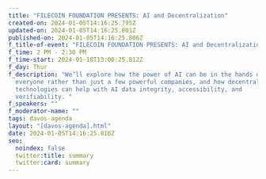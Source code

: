 ```yaml
---
title: "FILECOIN FOUNDATION PRESENTS: AI and Decentralization"
created-on: 2024-01-05T14:16:25.795Z
updated-on: 2024-01-05T14:16:25.801Z
published-on: 2024-01-05T14:16:25.806Z
f_title-of-event: "FILECOIN FOUNDATION PRESENTS: AI and Decentralization"
f_time: 2 PM - 2:30 PM
f_time-start: 2024-01-18T13:00:25.812Z
f_day: Thur
f_description: "We’ll explore how the power of AI can be in the hands of
  everyone rather than just a few powerful companies, and how decentralized
  technologies can help with AI data integrity, accessibility, and
  verifiability. "
f_speakers: ""
f_moderator-name: ""
tags: davos-agenda
layout: "[davos-agenda].html"
date: 2024-01-05T14:16:25.816Z
seo:
  noindex: false
  twitter:title: summary
  twitter:card: summary
---
```

